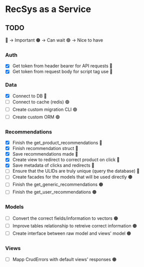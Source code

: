 # RecSys as a Service

## TODO
🔴 -> Important
🟠 -> Can wait
🟢 -> Nice to have

### Auth
* [X] Get token from header bearer for API requests 🔴
* [X] Get token from request body for script tag use 🔴

### Data
* [X] Connect to DB 🔴
* [ ] Connect to cache (redis) 🟢
* [ ] Create custom migration CLI 🟢
* [ ] Create custom ORM 🟢

### Recommendations
* [X] Finish the get_product_recommendations 🔴
* [X] Finish recommendation struct 🔴
* [X] Save recommendations made 🔴
* [X] Create view to redirect to correct product on click 🔴
* [X] Save metadata of clicks and redirects 🔴
* [ ] Ensure that the ULIDs are truly unique (query the database) 🔴
* [ ] Create facades for the models that will be used directly 🟠
* [ ] Finish the get_generic_recommendations 🟠
* [ ] Finish the get_user_recommendations 🟠

### Models
* [ ] Convert the correct fields/information to vectors 🟠
* [ ] Improve tables relationship to retreive correct information 🟠
* [ ] Create interface between raw model and views' model 🟠

### Views
* [ ] Mapp CrudErrors with default views' responses 🟠